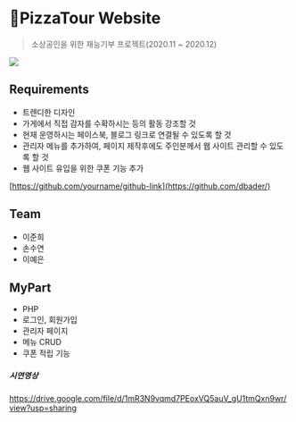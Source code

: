 # 🍕PizzaTour Website
> 소상공인을 위한 재능기부 프로젝트(2020.11 ~ 2020.12)

![](header.png)

## Requirements

- 트렌디한 디자인
- 가게에서 직접 감자를 수확하시는 등의 활동 강조할 것
- 현재 운영하시는 페이스북, 블로그 링크로 연결될 수 있도록 할 것
- 관리자 메뉴를 추가하여, 페이지 제작후에도 주인분께서 웹 사이트 관리할 수 있도록 할 것
- 웹 사이트 유입을 위한 쿠폰 기능 추가

[https://github.com/yourname/github-link](https://github.com/dbader/)  
      
## Team

- 이준희
- 손수연
- 이예은

## MyPart

- PHP
- 로그인, 회원가입
- 관리자 페이지
- 메뉴 CRUD
- 쿠폰 적립 기능

##### 시연영상
https://drive.google.com/file/d/1mR3N9vqmd7PEoxVQ5auV_gU1tmQxn9wr/view?usp=sharing
